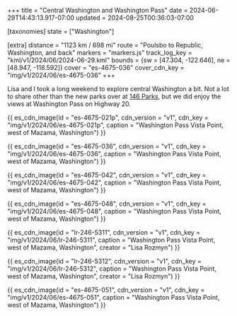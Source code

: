 +++
title = "Central Washington and Washington Pass"
date = 2024-06-29T14:43:13.917-07:00
updated = 2024-08-25T00:36:03-07:00

[taxonomies]
state = ["Washington"]

[extra]
distance = "1123 km / 698 mi"
route = "Poulsbo to Republic, Washington, and back"
markers = "markers.js"
track_log_key = "kml/v1/2024/06/2024-06-29.kml"
bounds = {sw = [47.304, -122.646], ne = [48.947, -118.592]}
cover = "es-4675-036"
cover_cdn_key = "img/v1/2024/06/es-4675-036"
+++

Lisa and I took a long weekend to explore central Washington a bit. Not a lot to share other than the new parks over at [146 Parks](https://146parks.blog), but we did enjoy the views at Washington Pass on Highway 20.

<!-- more -->

{{ es_cdn_image(id = "es-4675-021p", cdn_version = "v1", cdn_key = "img/v1/2024/06/es-4675-021p", caption = "Washington Pass Vista Point, west of Mazama, Washington") }}

{{ es_cdn_image(id = "es-4675-036", cdn_version = "v1", cdn_key = "img/v1/2024/06/es-4675-036", caption = "Washington Pass Vista Point, west of Mazama, Washington") }}

{{ es_cdn_image(id = "es-4675-042", cdn_version = "v1", cdn_key = "img/v1/2024/06/es-4675-042", caption = "Washington Pass Vista Point, west of Mazama, Washington") }}

{{ es_cdn_image(id = "es-4675-048", cdn_version = "v1", cdn_key = "img/v1/2024/06/es-4675-048", caption = "Washington Pass Vista Point, west of Mazama, Washington") }}

{{ es_cdn_image(id = "lr-246-5311", cdn_version = "v1", cdn_key = "img/v1/2024/06/lr-246-5311", caption = "Washington Pass Vista Point, west of Mazama, Washington", creator = "Lisa Rozmyn") }}

{{ es_cdn_image(id = "lr-246-5312", cdn_version = "v1", cdn_key = "img/v1/2024/06/lr-246-5312", caption = "Washington Pass Vista Point, west of Mazama, Washington", creator = "Lisa Rozmyn") }}

{{ es_cdn_image(id = "es-4675-051", cdn_version = "v1", cdn_key = "img/v1/2024/06/es-4675-051", caption = "Washington Pass Vista Point, west of Mazama, Washington") }}
